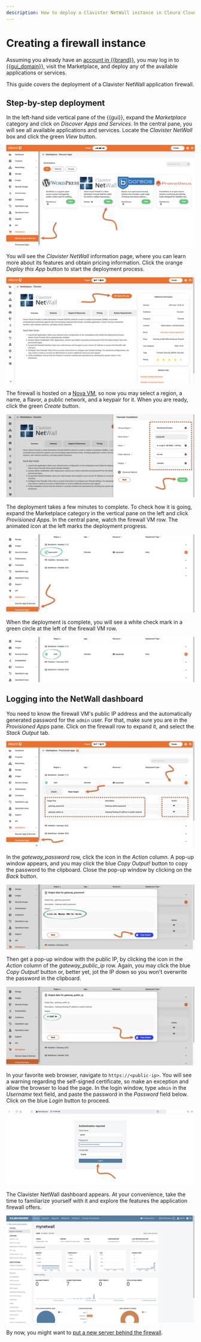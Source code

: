```yaml
---
description: How to deploy a Clavister NetWall instance in Cleura Cloud
---
```


# Creating a firewall instance

Assuming you already have an [account in {{brand}}](../../getting-started/create-account.md), you may log in to [{{gui_domain}}](https://cleura.cloud), visit the Marketplace, and deploy any of the available applications or services.

This guide covers the deployment of a Clavister NetWall application firewall.

## Step-by-step deployment

In the left-hand side vertical pane of the {{gui}}, expand the *Marketplace* category and click on *Discover Apps and Services*.
In the central pane, you will see all available applications and services.
Locate the *Clavister NetWall* box and click the green *View* button.

![Select the Clavister NetWall application](assets/new-firewall/netwall-01.png)

You will see the *Clavister NetWall* information page, where you can learn more about its features and obtain pricing information.
Click the orange *Deploy this App* button to start the deployment process.

![Start the firewall deployment process](assets/new-firewall/netwall-02.png)

The firewall is hosted on a [Nova VM](../../openstack/nova/new-server.md), so now you may select a region, a name, a flavor, a public network, and a keypair for it.
When you are ready, click the green *Create* button.

![Specify the characteristics of the firewall VM](assets/new-firewall/netwall-03.png)

The deployment takes a few minutes to complete.
To check how it is going, expand the Marketplace category in the vertical pane on the left and click *Provisioned Apps*.
In the central pane, watch the firewall VM row.
The animated icon at the left marks the deployment progress.

![Check the deployment progress](assets/new-firewall/netwall-04.png)

When the deployment is complete, you will see a white check mark in a green circle at the left of the firewall VM row.

![The firewall is deployed](assets/new-firewall/netwall-05.png)

## Logging into the NetWall dashboard

You need to know the firewall VM's public IP address and the automatically generated password for the `admin` user.
For that, make sure you are in the *Provisioned Apps* pane.
Click on the firewall row to expand it, and select the *Stack Output* tab.

![Locate the public IP and the admin user password](assets/new-firewall/netwall-dashboard-01.png)

In the *gateway_password* row, click the icon in the *Action* column.
A pop-up window appears, and you may click the blue *Copy Output!* button to copy the password to the clipboard.
Close the pop-up window by clicking on the *Back* button.

![Copy the admin user password to the clipboard](assets/new-firewall/netwall-dashboard-02.png)

Then get a pop-up window with the public IP, by clicking the icon in the *Action* column of the *gateway_public_ip* row.
Again, you may click the blue *Copy Output!* button or, better yet, jot the IP down so you won't overwrite the password in the clipboard.

![Take a note of the public IP address](assets/new-firewall/netwall-dashboard-03.png)

In your favorite web browser, navigate to `https://<public-ip>`.
You will see a warning regarding the self-signed certificate, so make an exception and allow the browser to load the page.
In the login window, type `admin` in the *Username* text field, and paste the password in the *Password* field below.
Click on the blue *Login* button to proceed.

![Login to the firewall dashboard](assets/new-firewall/netwall-dashboard-04.png)

The Clavister NetWall dashboard appears.
At your convenience, take the time to familiarize yourself with it and explore the features the application firewall offers.

![Explore the NetWall dashboard](assets/new-firewall/netwall-dashboard-05.png)

By now, you might want to [put a new server behind the firewall](../../openstack/nova/new-server-cnw.md).
